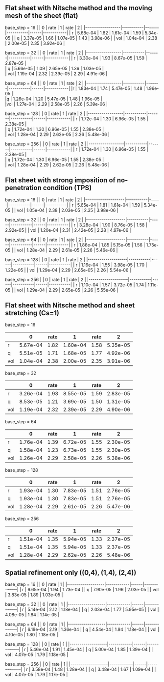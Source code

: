 ## Flat sheet with Nitsche method and the moving mesh of the sheet (**flat**)
base_step = 16
|                  |  0        | rate  |  1        | rate |   2        | 
|------------------|-----------|-------|-----------|------|------------|
| r                | 5.68e-04  | 1.82  | 1.61e-04  | 1.59 |  5.34e-05  | 
| q                | 3.37e-05  | 1.66  | 1.07e-05  | 1.43 |  3.98e-06  | 
| vol              | 1.04e-04  | 2.38  | 2.00e-05  | 2.35 |  3.92e-06  |

base_step = 32
|                  |  0        | rate  |  1        | rate |   2        | 
|------------------|-----------|-------|-----------|------|------------|
| r                |  3.30e-04 | 1.93  |  8.67e-05 | 1.59 |   2.87e-05 |  
| q                |  5.66e-05 | 1.09  |  2.65e-05 | 1.36 |   1.03e-05 |  
| vol              |  1.19e-04 | 2.32  |  2.39e-05 | 2.29 |   4.91e-06 | 

base_step = 64
|                  |  0        | rate  |  1        | rate |   2        | 
|------------------|-----------|-------|-----------|------|------------|
|r                 |  1.83e-04 | 1.74  |  5.47e-05 | 1.48 |   1.96e-05 |  
|q                 |  1.26e-04 | 1.20  |  5.47e-05 | 1.48 |   1.96e-05 |  
|vol               |  1.27e-04 | 2.29  |  2.58e-05 | 2.26 |   5.39e-06 | 

base_step = 128
|                  |  0        | rate  |  1        | rate |   2        | 
|------------------|-----------|-------|-----------|------|------------|
| r                |  1.72e-04 | 1.30  |  6.96e-05 | 1.55 |   2.38e-05 |  
| q                |  1.72e-04 | 1.30  |  6.96e-05 | 1.55 |   2.38e-05 |  
| vol              |  1.28e-04 | 2.29  |  2.62e-05 | 2.26 |   5.48e-06 |  

base_step = 256
|                  |  0        | rate  |  1        | rate |   2        | 
|------------------|-----------|-------|-----------|------|------------|
| r                |  1.72e-04 | 1.30  |  6.96e-05 | 1.55 |   2.38e-05 |  
| q                |  1.72e-04 | 1.30  |  6.96e-05 | 1.55 |   2.38e-05 |  
| vol              |  1.28e-04 | 2.29  |  2.62e-05 | 2.26 |   5.48e-06 |  

## Flat sheet with strong imposition of no-penetration condition (**TPS**)

base_step = 16
|                    | 0         | rate | 1         | rate | 2         |
|--------------------|-----------|------|-----------|------|-----------|
| r                  | 5.65e-04  | 1.81 | 1.61e-04  | 1.59 | 5.34e-05  |
| vol                | 1.05e-04  | 2.38 | 2.03e-05  | 2.35 | 3.98e-06  |

base_step = 32
|                    | 0         | rate | 1         | rate | 2         |
|--------------------|-----------|------|-----------|------|-----------|
| r                  | 3.28e-04  | 1.90 | 8.76e-05  | 1.58 | 2.92e-05  |
| vol                | 1.20e-04  | 2.31 | 2.42e-05  | 2.28 | 4.97e-06  |

base_step = 64
|                    | 0         | rate | 1         | rate | 2         |
|--------------------|-----------|------|-----------|------|-----------|
| r                  | 1.86e-04  | 1.85 | 5.15e-05  | 1.56 | 1.75e-05  |
| vol                | 1.28e-04  | 2.29 | 2.61e-05  | 2.26 | 5.46e-06  |

base_step = 128
|                    | 0         | rate | 1         | rate | 2         |
|--------------------|-----------|------|-----------|------|-----------|
| r                  | 1.16e-04  | 1.55 | 3.98e-05  | 1.70 | 1.22e-05  |
| vol                | 1.29e-04  | 2.29 | 2.65e-05  | 2.26 | 5.54e-06  |

base_step = 256
|                    | 0         | rate | 1         | rate | 2         |
|--------------------|-----------|------|-----------|------|-----------|
| r                  | 1.10e-04  | 1.57 | 3.72e-05  | 1.74 | 1.11e-05  |
| vol                | 1.29e-04  | 2.29 | 2.65e-05  | 2.26 | 5.55e-06  |

## Flat sheet with Nitsche method and sheet stretching (Cs=1)

base_step = 16

|                    | 0         | rate | 1         | rate | 2         |
|--------------------|-----------|------|-----------|------|-----------|
| r                  | 5.67e-04  | 1.82 | 1.60e-04  | 1.58 | 5.35e-05  |
| q                  | 5.51e-05  | 1.71 | 1.68e-05  | 1.77 | 4.92e-06  |
| vol                | 1.04e-04  | 2.38 | 2.00e-05  | 2.35 | 3.91e-06  |

base_step = 32

|                    | 0         | rate | 1         | rate | 2         |
|--------------------|-----------|------|-----------|------|-----------|
| r                  | 3.26e-04  | 1.93 | 8.55e-05  | 1.59 | 2.83e-05  |
| q                  | 8.53e-05  | 1.21 | 3.69e-05  | 1.50 | 1.31e-05  |
| vol                | 1.19e-04  | 2.32 | 2.39e-05  | 2.29 | 4.90e-06  |

base_step = 64

|                    | 0         | rate | 1         | rate | 2         |
|--------------------|-----------|------|-----------|------|-----------|
| r                  | 1.76e-04  | 1.39 | 6.72e-05  | 1.55 | 2.30e-05  |
| q                  | 1.58e-04  | 1.23 | 6.73e-05  | 1.55 | 2.30e-05  |
| vol                | 1.26e-04  | 2.29 | 2.58e-05  | 2.26 | 5.38e-06  |

base_step = 128

|                    | 0         | rate | 1         | rate | 2         |
|--------------------|-----------|------|-----------|------|-----------|
| r                  | 1.93e-04  | 1.30 | 7.83e-05  | 1.51 | 2.76e-05  |
| q                  | 1.93e-04  | 1.30 | 7.83e-05  | 1.51 | 2.76e-05  |
| vol                | 1.28e-04  | 2.29 | 2.61e-05  | 2.26 | 5.47e-06  |

base_step = 256

|                    | 0         | rate | 1         | rate | 2         |
|--------------------|-----------|------|-----------|------|-----------|
| r                  | 1.51e-04  | 1.35 | 5.94e-05  | 1.33 | 2.37e-05  |
| q                  | 1.51e-04  | 1.35 | 5.94e-05  | 1.33 | 2.37e-05  |
| vol                | 1.28e-04  | 2.29 | 2.62e-05  | 2.26 | 5.48e-06  |

## Spatial refinement only ((0,4), (1,4), (2,4))
base_step = 16
|                   |  0         | rate |   1         |
|-------------------|------------|------|-------------|
| r                 |  6.65e-04  | 1.94 |   1.73e-04  |
| q                 |  7.90e-05  | 1.96 |   2.03e-05  |
| vol               |  3.83e-05  | 1.89 |   1.03e-05  |

base_step = 32
|                   |  0         | rate |   1         |
|-------------------|------------|------|-------------|
| r                 |  5.14e-04  | 2.12 |   1.18e-04  |
| q                 |  2.03e-04  | 1.77 |   5.95e-05  |
| vol               |  4.08e-05  | 1.84 |   1.14e-05  |

base_step = 64
|                   |  0         | rate |   1         |
|-------------------|------------|------|-------------|
| r                 |  6.19e-04  | 2.19 |   1.36e-04  |
| q                 |  4.54e-04  | 1.94 |   1.18e-04  |
| vol               |  4.10e-05  | 1.80 |   1.18e-05  |

base_step = 128
|                   |  0         | rate |   1         |
|-------------------|------------|------|-------------|
| r                 |  5.46e-04  | 1.91 |   1.45e-04  |
| q                 |  5.00e-04  | 1.85 |   1.39e-04  |
| vol               |  4.07e-05  | 1.79 |   1.18e-05  |

base_step = 256
|                   |  0         | rate |   1         |
|-------------------|------------|------|-------------|
| r                 |  3.58e-04  | 1.48 |   1.28e-04  |
| q                 |  3.48e-04  | 1.67 |   1.09e-04  |
| vol               |  4.07e-05  | 1.79 |   1.17e-05  |